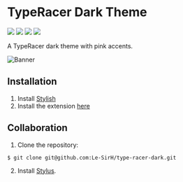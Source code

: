 # TypeRacer Dark Theme
![](https://img.shields.io/badge/build-passing-green/?style=flat-square)
![](https://img.shields.io/github/repo-size/Le-SirH/type-racer-dark?style=flat-square)
![](https://img.shields.io/github/issues/Le-SirH/type-racer-dark?style=flat-square)
![](https://img.shields.io/github/v/release/Le-SirH/type-racer-dark?include_prereleases&style=flat-square)

A TypeRacer dark theme with pink accents.

![Banner](https://i.imgur.com/YVcRjyZ.png)

## Installation
1. Install [Stylish](https://chrome.google.com/webstore/detail/stylish-custom-themes-for/fjnbnpbmkenffdnngjfgmeleoegfcffe?hl=en)
2. Install the extension [here](https://userstyles.org/styles/179430/typeracer-dark-pink)

## Collaboration

1. Clone the repository:
```
$ git clone git@github.com:Le-SirH/type-racer-dark.git
```
2. Install [Stylus](https://chrome.google.com/webstore/detail/stylus/clngdbkpkpeebahjckkjfobafhncgmne?hl=en).
